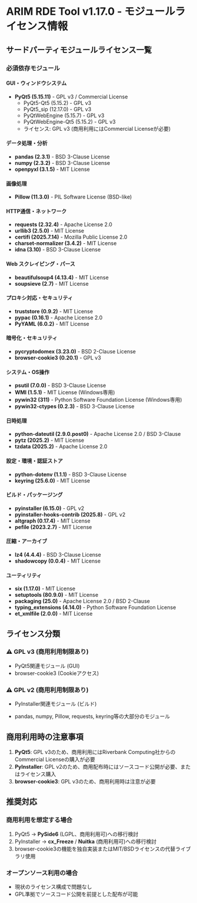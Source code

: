 # ARIM RDE Tool v1.17.0 - モジュールライセンス情報

## サードパーティモジュールライセンス一覧

### 必須依存モジュール

#### GUI・ウィンドウシステム
- **PyQt5 (5.15.11)** - GPL v3 / Commercial License
  - PyQt5-Qt5 (5.15.2) - GPL v3
  - PyQt5_sip (12.17.0) - GPL v3
  - PyQtWebEngine (5.15.7) - GPL v3
  - PyQtWebEngine-Qt5 (5.15.2) - GPL v3
  - ライセンス: GPL v3 (商用利用にはCommercial Licenseが必要)
  
#### データ処理・分析
- **pandas (2.3.1)** - BSD 3-Clause License
- **numpy (2.3.2)** - BSD 3-Clause License
- **openpyxl (3.1.5)** - MIT License

#### 画像処理
- **Pillow (11.3.0)** - PIL Software License (BSD-like)

#### HTTP通信・ネットワーク
- **requests (2.32.4)** - Apache License 2.0
- **urllib3 (2.5.0)** - MIT License
- **certifi (2025.7.14)** - Mozilla Public License 2.0
- **charset-normalizer (3.4.2)** - MIT License
- **idna (3.10)** - BSD 3-Clause License

#### Web スクレイピング・パース
- **beautifulsoup4 (4.13.4)** - MIT License
- **soupsieve (2.7)** - MIT License

#### プロキシ対応・セキュリティ
- **truststore (0.9.2)** - MIT License
- **pypac (0.16.1)** - Apache License 2.0
- **PyYAML (6.0.2)** - MIT License

#### 暗号化・セキュリティ
- **pycryptodomex (3.23.0)** - BSD 2-Clause License
- **browser-cookie3 (0.20.1)** - GPL v3

#### システム・OS操作
- **psutil (7.0.0)** - BSD 3-Clause License
- **WMI (1.5.1)** - MIT License (Windows専用)
- **pywin32 (311)** - Python Software Foundation License (Windows専用)
- **pywin32-ctypes (0.2.3)** - BSD 3-Clause License

#### 日時処理
- **python-dateutil (2.9.0.post0)** - Apache License 2.0 / BSD 3-Clause
- **pytz (2025.2)** - MIT License
- **tzdata (2025.2)** - Apache License 2.0


#### 設定・環境・認証ストア
- **python-dotenv (1.1.1)** - BSD 3-Clause License
- **keyring (25.6.0)** - MIT License

#### ビルド・パッケージング
- **pyinstaller (6.15.0)** - GPL v2
- **pyinstaller-hooks-contrib (2025.8)** - GPL v2
- **altgraph (0.17.4)** - MIT License
- **pefile (2023.2.7)** - MIT License

#### 圧縮・アーカイブ
- **lz4 (4.4.4)** - BSD 3-Clause License
- **shadowcopy (0.0.4)** - MIT License

#### ユーティリティ
- **six (1.17.0)** - MIT License
- **setuptools (80.9.0)** - MIT License
- **packaging (25.0)** - Apache License 2.0 / BSD 2-Clause
- **typing_extensions (4.14.0)** - Python Software Foundation License
- **et_xmlfile (2.0.0)** - MIT License

## ライセンス分類

### ⚠️ **GPL v3 (商用利用制限あり)**
- PyQt5関連モジュール (GUI)
- browser-cookie3 (Cookieアクセス)

### ⚠️ **GPL v2 (商用利用制限あり)**
- PyInstaller関連モジュール (ビルド)

- pandas, numpy, Pillow, requests, keyring等の大部分のモジュール

## 商用利用時の注意事項

1. **PyQt5**: GPL v3のため、商用利用にはRiverbank Computing社からのCommercial Licenseの購入が必要
2. **PyInstaller**: GPL v2のため、商用配布時にはソースコード公開が必要、またはライセンス購入
3. **browser-cookie3**: GPL v3のため、商用利用時は注意が必要

## 推奨対応

### 商用利用を想定する場合
1. PyQt5 → **PySide6** (LGPL、商用利用可)への移行検討
2. PyInstaller → **cx_Freeze** / **Nuitka** (商用利用可)への移行検討
3. browser-cookie3の機能を独自実装またはMIT/BSDライセンスの代替ライブラリ使用

### オープンソース利用の場合
- 現状のライセンス構成で問題なし
- GPL準拠でソースコード公開を前提とした配布が可能
